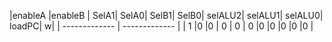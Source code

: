 |enableA        |enableB        | SelA1| SelA0|	SelB1|	SelB0|	selALU2|	selALU1|	selALU0|	loadPC|	w|
                                    | ------------- | ------------- |
|    1	        |0 	            |0	   |  0	  |   0	 |   0	 |0	       |0	       |0	       |0	      |0 |
